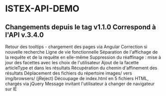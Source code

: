 ISTEX-API-DEMO
=============
Changements depuis le tag v1.1.0
Correspond à l'API v.3.4.0
-------------
 Retour des tooltips - chargement des pages via Angular
Correction si nouvelle recherche
Ligne de vie fonctionnelle
Séparation de l'affichage de la requête et de la requête en elle-même
Suppression du réaffinage : mise à jour des facettes avec les choix de l'utilisateur
Ajout de la facette articleType et dans les résultats
Récupération du chemin d'affinement des résultats
Déplacement des fichiers du répertoire images/ vers img/browsers/ (jReject)
Découpage de index.html en 5 fichiers HTML, chargés via jQuery
Message invitant l'utilisateur à changer de navigateur sur IE

